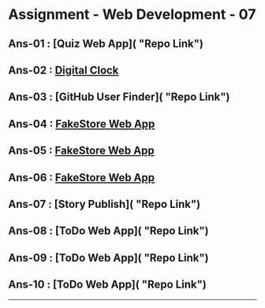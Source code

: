 # Assignment - Web Development - 07

## Ans-01 : [Quiz Web App]( "Repo Link")
## Ans-02 : [Digital Clock](https://github.com/MadhavSahi/FullStack-JavaScript-2022-23/tree/main/PlacementProgramAssignment_MadhavSahi/WebDev-07/Ans-02 "Repo Link")
## Ans-03 : [GitHub User Finder]( "Repo Link")
## Ans-04 : [FakeStore Web App](https://github.com/MadhavSahi/FullStack-JavaScript-2022-23/tree/main/PlacementProgramAssignment_MadhavSahi/WebDev-07/Ans-04 "Repo Link")
## Ans-05 : [FakeStore Web App](https://github.com/MadhavSahi/FullStack-JavaScript-2022-23/tree/main/PlacementProgramAssignment_MadhavSahi/WebDev-07/Ans-05 "Repo Link")
## Ans-06 : [FakeStore Web App](https://github.com/MadhavSahi/FullStack-JavaScript-2022-23/tree/main/PlacementProgramAssignment_MadhavSahi/WebDev-07/Ans-06 "Repo Link")
## Ans-07 : [Story Publish]( "Repo Link")
## Ans-08 : [ToDo Web App]( "Repo Link")
## Ans-09 : [ToDo Web App]( "Repo Link")
## Ans-10 : [ToDo Web App]( "Repo Link")

<hr>

